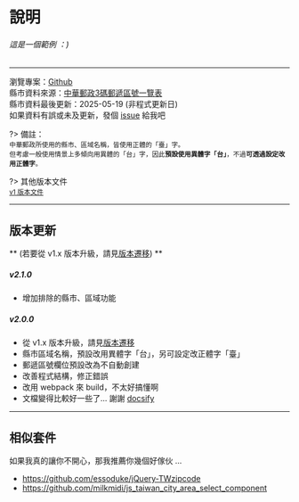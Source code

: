 # 說明

###### 這是一個範例 ：)
<div role="tw-city-selector"></div>

<hr>

瀏覽專案：<a href="https://github.com/dennykuo/tw-city-selector">Github</a><br>
縣市資料來源：[中華郵政3碼郵遞區號一覽表](http://download.post.gov.tw/post/download/103.12.25-%E8%87%BA%E7%81%A3%E5%9C%B0%E5%8D%80%E9%83%B5%E9%81%9E%E5%8D%80%E8%99%9F%E5%89%8D3%E7%A2%BC%E4%B8%80%E8%A6%BD%E8%A1%A8.xls)<br>
縣市資料最後更新：2025-05-19 (非程式更新日)<br>
如果資料有誤或未及更新，發個 [issue](https://github.com/dennykuo/tw-city-selector/issues ':target=_blank') 給我吧

?>
備註：<br>
<small>中華郵政所使用的縣市、區域名稱，皆使用正體的「臺」字。<br>
但考慮一般使用情景上多傾向用異體的「台」字，因此**預設使用異體字「台」**，不過**可透過設定改用正體字**。</small>

?>
其他版本文件<br>
<small>[v1 版本文件](https://dennykuo.github.io/tw-city-selector/archive/v1/ ':target=_blank')</small>


<hr>

## 版本更新

** (若要從 v1.x 版本升級，請見[版本遷移](migrate)) **

##### v2.1.0

- 增加排除的縣市、區域功能

##### v2.0.0

- 從 v1.x 版本升級，請見[版本遷移](migrate)
- 縣市區域名稱，預設改用異體字「台」，另可設定改正體字「臺」
- 郵遞區號欄位預設改為不自動創建
- 改善程式結構，修正錯誤
- 改用 webpack 來 build，不太好搞懂啊
- 文檔變得比較好一些了... 謝謝 [docsify](https://docsify.js.org)

<hr>

## 相似套件

如果我真的讓你不開心，那我推薦你幾個好傢伙 ...

- https://github.com/essoduke/jQuery-TWzipcode
- https://github.com/milkmidi/js_taiwan_city_area_select_component


<script>
    new TwCitySelector();
</script>
